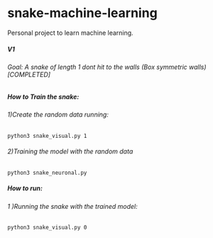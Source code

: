 # snake-machine-learning
Personal project to learn machine learning. 

##### V1

###### Goal: A snake of length 1 dont hit to the walls (Box symmetric walls) [COMPLETED]

##### How to Train the snake:

###### 1)Create the random data running:
```
python3 snake_visual.py 1
```
	

###### 2)Training the model with the random data
```
python3 snake_neuronal.py
```
##### How to run:

###### 1 )Running the snake with the trained model:

```
python3 snake_visual.py 0
```
